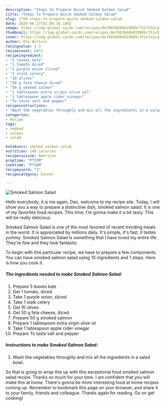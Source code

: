 ```yaml
---
description: "Steps to Prepare Quick Smoked Salmon Salad"
title: "Steps to Prepare Quick Smoked Salmon Salad"
slug: 1750-steps-to-prepare-quick-smoked-salmon-salad
date: 2020-08-27T02:08:16.180Z
image: https://img-global.cpcdn.com/recipes/8e7883686b019889/751x532cq70/smoked-salmon-salad-recipe-main-photo.jpg
thumbnail: https://img-global.cpcdn.com/recipes/8e7883686b019889/751x532cq70/smoked-salmon-salad-recipe-main-photo.jpg
cover: https://img-global.cpcdn.com/recipes/8e7883686b019889/751x532cq70/smoked-salmon-salad-recipe-main-photo.jpg
author: Ola Wilkins
ratingvalue: 4.3
reviewcount: 6472
recipeingredient:
- "5 leaves kale"
- "1 tomato diced"
- "1 purple onion sliced"
- "1 stalk celery"
- "10 olives"
- "50 g feta cheese diced"
- "50 g smoked salmon"
- "1 tablespoon extra virgin olive oil"
- "1 tablespoon apple cider vinegar"
- "To taste salt and pepper"
recipeinstructions:
- "Wash the vegetables throughly and mix all the ingredients in a salad bowl."
categories:
- Recipe
tags:
- smoked
- salmon
- salad

katakunci: smoked salmon salad 
nutrition: 149 calories
recipecuisine: American
preptime: "PT33M"
cooktime: "PT58M"
recipeyield: "1"
recipecategory: Dinner

---
```



![Smoked Salmon Salad](https://img-global.cpcdn.com/recipes/8e7883686b019889/751x532cq70/smoked-salmon-salad-recipe-main-photo.jpg)

Hello everybody, it is me again, Dan, welcome to my recipe site. Today, I will show you a way to prepare a distinctive dish, smoked salmon salad. It is one of my favorites food recipes. This time, I'm gonna make it a bit tasty. This will be really delicious.



Smoked Salmon Salad is one of the most favored of recent trending meals in the world. It is appreciated by millions daily. It's simple, it's fast, it tastes yummy. Smoked Salmon Salad is something that I have loved my entire life. They're fine and they look fantastic.


To begin with this particular recipe, we have to prepare a few components. You can have smoked salmon salad using 10 ingredients and 1 steps. Here is how you cook it.

<!--inarticleads1-->

##### The ingredients needed to make Smoked Salmon Salad:

1. Prepare 5 leaves kale
1. Get 1 tomato, diced
1. Take 1 purple onion, sliced
1. Take 1 stalk celery
1. Get 10 olives
1. Get 50 g feta cheese, diced
1. Prepare 50 g smoked salmon
1. Prepare 1 tablespoon extra virgin olive oil
1. Take 1 tablespoon apple cider vinegar
1. Prepare To taste salt and pepper




<!--inarticleads2-->

##### Instructions to make Smoked Salmon Salad:

1. Wash the vegetables throughly and mix all the ingredients in a salad bowl.




So that is going to wrap this up with this exceptional food smoked salmon salad recipe. Thanks so much for your time. I am confident that you will make this at home. There's gonna be more interesting food at home recipes coming up. Remember to bookmark this page on your browser, and share it to your family, friends and colleague. Thanks again for reading. Go on get cooking!

